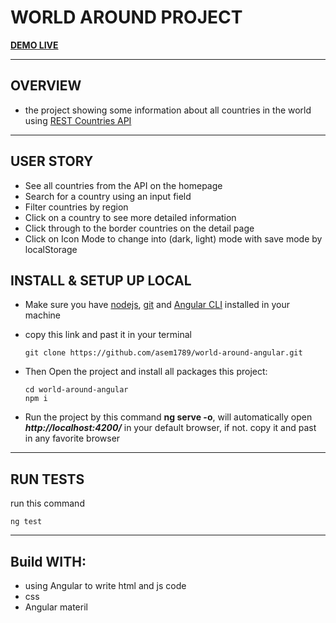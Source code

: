 # WORLD AROUND PROJECT

**[DEMO LIVE](https://world-around-2.web.app/)**

<HR>

## OVERVIEW

* the project showing some information about all countries in the world using [REST Countries API](https://restcountries.eu/)

<HR>

## USER STORY
* See all countries from the API on the homepage
* Search for a country using an input field
* Filter countries by region
* Click on a country to see more detailed information
* Click through to the border countries on the detail page
* Click on Icon Mode to change into (dark, light) mode with save mode by localStorage

## INSTALL & SETUP UP LOCAL

* Make sure you have [nodejs](https://nodejs.org/en/download/), [git](https://git-scm.com/book/en/v2/Getting-Started-Installing-Git) and [Angular CLI](https://cli.angular.io/) installed in your machine
* copy this link and past it in your terminal
    ```
    git clone https://github.com/asem1789/world-around-angular.git
    ```

* Then Open the project and install all packages this project:
    ```
    cd world-around-angular
    npm i
    ```
* Run the project by this command **ng serve -o**, will automatically open ***http://localhost:4200/*** in your default browser, if not. copy it and past in any favorite browser

<HR>

## RUN TESTS
run this command
```
ng test
```

<hr>

## Build WITH:
- using Angular to write html and js code
- css
- Angular materil


